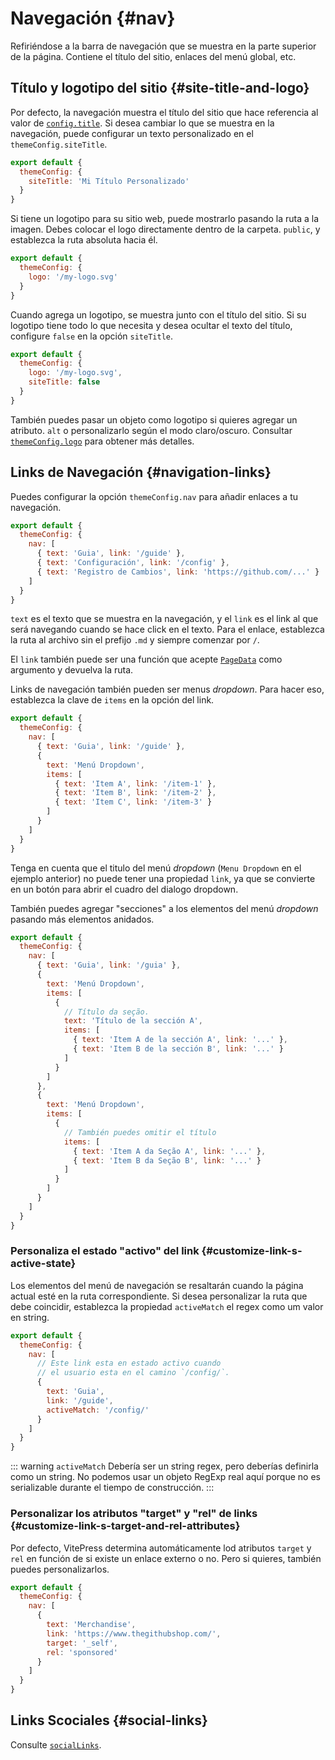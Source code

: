 # Navegación {#nav}

Refiriéndose a la barra de navegación que se muestra en la parte superior de la página. Contiene el título del sitio, enlaces del menú global, etc.

## Título y logotipo del sitio {#site-title-and-logo}

Por defecto, la navegación muestra el título del sitio que hace referencia al valor de [`config.title`](./site-config#title). Si desea cambiar lo que se muestra en la navegación, puede configurar un texto personalizado en el `themeConfig.siteTitle`.

```js
export default {
  themeConfig: {
    siteTitle: 'Mi Título Personalizado'
  }
}
```

Si tiene un logotipo para su sitio web, puede mostrarlo pasando la ruta a la imagen. Debes colocar el logo directamente dentro de la carpeta. `public`, y establezca la ruta absoluta hacia él.

```js
export default {
  themeConfig: {
    logo: '/my-logo.svg'
  }
}
```

Cuando agrega un logotipo, se muestra junto con el título del sitio. Si su logotipo tiene todo lo que necesita y desea ocultar el texto del título, configure `false` en la opción `siteTitle`.

```js
export default {
  themeConfig: {
    logo: '/my-logo.svg',
    siteTitle: false
  }
}
```

También puedes pasar un objeto como logotipo si quieres agregar un atributo. `alt` o personalizarlo según el modo claro/oscuro. Consultar [`themeConfig.logo`](./default-theme-config#logo) para obtener más detalles.

## Links de Navegación {#navigation-links}

Puedes configurar la opción `themeConfig.nav` para añadir enlaces a tu navegación.

```js
export default {
  themeConfig: {
    nav: [
      { text: 'Guia', link: '/guide' },
      { text: 'Configuración', link: '/config' },
      { text: 'Registro de Cambios', link: 'https://github.com/...' }
    ]
  }
}
```

`text` es el texto que se muestra en la navegación, y el `link` es el link al que será navegando cuando se hace click en el texto. Para el enlace, establezca la ruta al archivo sin el prefijo `.md` y siempre comenzar por `/`.

El `link` también puede ser una función que acepte [`PageData`](./runtime-api#usedata) como argumento y devuelva la ruta.

Links de navegación también pueden ser menus _dropdown_. Para hacer eso, establezca la clave de `items` en la opción del link.

```js
export default {
  themeConfig: {
    nav: [
      { text: 'Guia', link: '/guide' },
      {
        text: 'Menú Dropdown',
        items: [
          { text: 'Item A', link: '/item-1' },
          { text: 'Item B', link: '/item-2' },
          { text: 'Item C', link: '/item-3' }
        ]
      }
    ]
  }
}
```

Tenga en cuenta que el titulo del menú _dropdown_ (`Menu Dropdown` en el ejemplo anterior) no puede tener una propiedad `link`, ya que se convierte en un botón para abrir el cuadro del dialogo dropdown.

También puedes agregar "secciones" a los elementos del menú _dropdown_ pasando más elementos anidados.

```js
export default {
  themeConfig: {
    nav: [
      { text: 'Guia', link: '/guia' },
      {
        text: 'Menú Dropdown',
        items: [
          {
            // Título da seção.
            text: 'Título de la sección A',
            items: [
              { text: 'Item A de la sección A', link: '...' },
              { text: 'Item B de la sección B', link: '...' }
            ]
          }
        ]
      },
      {
        text: 'Menú Dropdown',
        items: [
          {
            // También puedes omitir el título
            items: [
              { text: 'Item A da Seção A', link: '...' },
              { text: 'Item B da Seção B', link: '...' }
            ]
          }
        ]
      }
    ]
  }
}
```

### Personaliza el estado "activo" del link {#customize-link-s-active-state}

Los elementos del menú de navegación se resaltarán cuando la página actual esté en la ruta correspondiente. Si desea personalizar la ruta que debe coincidir, establezca la propiedad `activeMatch` el regex como um valor en string.

```js
export default {
  themeConfig: {
    nav: [
      // Este link esta en estado activo cuando
      // el usuario esta en el camino `/config/`.
      {
        text: 'Guia',
        link: '/guide',
        activeMatch: '/config/'
      }
    ]
  }
}
```

::: warning
`activeMatch` Debería ser un string regex, pero deberías definirla como un string. No podemos usar un objeto RegExp real aquí porque no es serializable durante el tiempo de construcción.
:::

### Personalizar los atributos "target" y "rel" de links {#customize-link-s-target-and-rel-attributes}

Por defecto, VitePress determina automáticamente lod atributos `target` y `rel` en función de si existe un enlace externo o no. Pero si quieres, también puedes personalizarlos.

```js
export default {
  themeConfig: {
    nav: [
      {
        text: 'Merchandise',
        link: 'https://www.thegithubshop.com/',
        target: '_self',
        rel: 'sponsored'
      }
    ]
  }
}
```

## Links Scociales {#social-links}

Consulte [`socialLinks`](./default-theme-config#sociallinks).
